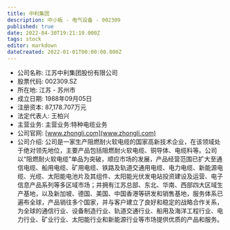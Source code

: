 ```yaml
---
title: 中利集团
description: 中小板 - 电气设备 - 002309
published: true
date: 2022-04-30T19:21:19.000Z
tags: stock
editor: markdown
dateCreated: 2022-01-01T00:00:00.000Z
---
```


- 公司名称: 江苏中利集团股份有限公司
- 股票代码: 002309.SZ
- 所在地: 江苏 - 苏州市
- 成立日期: 1988年09月05日
- 注册资本: 87,178.707万元
- 法定代表人: 王柏兴
- 主营业务: 主营业务:特种电缆业务
- 公司官网: [www.zhongli.com](www.zhongli.com)
- 公司介绍: 公司是一家生产阻燃耐火软电缆的国家高新技术企业，在该领域处于绝对领先地位，主要产品包括阻燃耐火软电缆、铜导体、电缆料等。公司以“阻燃耐火软电缆”单品为突破，顺应市场的发展，产品经营范围已扩大至通信电缆、船用电缆、矿用电缆、铁路及轨道交通用电缆、电力电缆、新能源电缆、光缆、太阳能电池片及其组件、太阳能光伏发电站投资建设及运营、电子信息产品系列等多区域市场；并拥有江苏总部、东北、华南、西部四大区域生产基地，以及新加坡、德国、美国、中国香港等研发和销售基地，服务体系已遍布全球，产品销往多个国家，并与客户建立了良好和稳定的战略合作关系，为全球的通信行业、设备制造行业、轨道交通行业、船用及海洋工程行业、电力行业、矿业行业、太阳能行业和新能源行业等市场提供优质的产品和服务。


